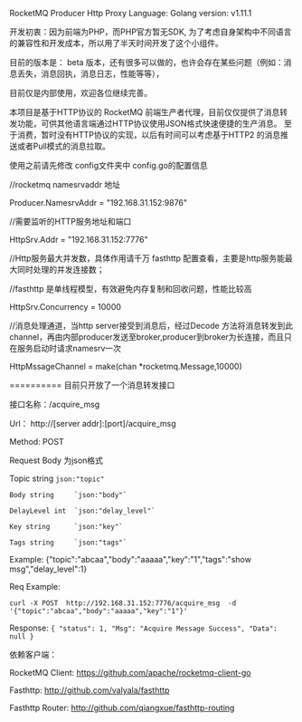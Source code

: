 RocketMQ Producer Http Proxy
Language: Golang 
version: v1.11.1

开发初衷：因为前端为PHP，而PHP官方暂无SDK, 为了考虑自身架构中不同语言的兼容性和开发成本，所以用了半天时间开发了这个小组件。

目前的版本是： beta 版本，还有很多可以做的，也许会存在某些问题（例如：消息丢失，消息回执，消息日志，性能等等），

目前仅是内部使用，欢迎各位继续完善。

本项目是基于HTTP协议的 RocketMQ 前端生产者代理，目前仅仅提供了消息转发功能，可供其他语言端通过HTTP协议使用JSON格式快速便捷的生产消息。
至于消费，暂时没有HTTP协议的实现，以后有时间可以考虑基于HTTP2 的消息推送或者Pull模式的消息拉取。

使用之前请先修改 config文件夹中 config.go的配置信息

//rocketmq namesrvaddr 地址

Producer.NamesrvAddr = "192.168.31.152:9876"

//需要监听的HTTP服务地址和端口

HttpSrv.Addr = "192.168.31.152:7776"

//Http服务最大并发数，具体作用请千万 fasthttp 配置查看，主要是http服务能最大同时处理的并发连接数；

//fasthttp 是单线程模型，有效避免内存复制和回收问题，性能比较高

HttpSrv.Concurrency = 10000

//消息处理通道，当http server接受到消息后，经过Decode 方法将消息转发到此channel，再由内部producer发送至broker,producer到broker为长连接，而且只在服务启动时请求namesrv一次

HttpMssageChannel = make(chan *rocketmq.Message,10000)

==========
目前只开放了一个消息转发接口

接口名称：/acquire_msg

Url： http://[server addr]:[port]/acquire_msg

Method: POST

Request Body 为json格式

  Topic string    `json:"topic"`
  
	Body string		`json:"body"`
  
	DelayLevel int  `json:"delay_level"`
  
	Key string		`json:"key"`
  
	Tags string		`json:"tags"`
  

Example: {"topic":"abcaa","body":"aaaaa","key":"1","tags":"show msg","delay_level":1}



Req Example:

`curl -X POST 
  http://192.168.31.152:7776/acquire_msg 
  -d '{"topic":"abcaa","body":"aaaaa","key":"1"}'
`

Response:
`
{
    "status": 1,
    "Msg": "Acquire Message Success",
    "Data": null
}
`

依赖客户端：

RocketMQ Client: https://github.com/apache/rocketmq-client-go

Fasthttp: http://github.com/valyala/fasthttp

Fasthttp Router: http://github.com/qiangxue/fasthttp-routing

